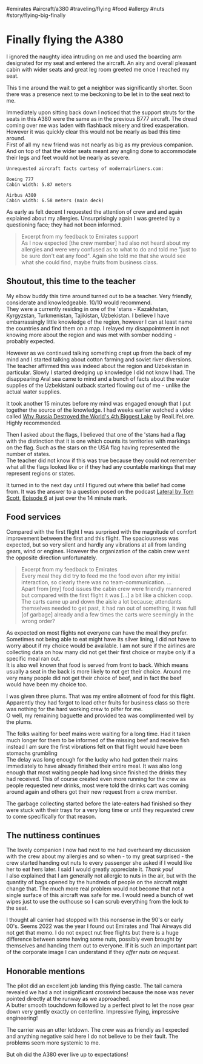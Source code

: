 #emirates #aircraft/a380 #traveling/flying #food #allergy #nuts #story/flying-big-finally

# Finally flying the A380

I ignored the naughty idea intruding on me and used the boarding arm designated for my seat and entered the aircraft. An airy and overall pleasant cabin with wider seats and great leg room greeted me once I reached my seat.  

This time around the wait to get a neighbor was significantly shorter. Soon there was a presence next to me beckoning to be let in to the seat next to me.

Immediately upon sitting back down I noticed that the support struts for the seats in this A380 were the same as in the previous B777 aircraft. The dread coming over me was laden with flashback misery and tired exasperation. However it was quickly clear this would not be nearly as bad this time around.  
First of all my new friend was not nearly as big as my previous companion. And on top of that the wider seats meant any angling done to accommodate their legs and feet would not be nearly as severe.


```
Unrequested aircraft facts curtesy of modernairliners.com:

Boeing 777
Cabin width: 5.87 meters

Airbus A380 
Cabin width: 6.58 meters (main deck)
```

As early as felt decent I requested the attention of crew and and again explained about my allergies. Unsurprisingly again I was greeted by a questioning face; they had not been informed.

> Excerpt from my feedback to Emirates support  
> As I now expected [the crew member] had also not heard about my allergies and were very confused as to what to do and told me "just to be sure don't eat any food". Again she told me that she would see what she could find, maybe fruits from business class.

## Shoutout, this time to the teacher
My elbow buddy this time around turned out to be a teacher. Very friendly, considerate and knowledgeable. 10/10 would recommend.  
They were a currently residing in one of the 'stans - Kazakhstan, Kyrgyzstan, Turkmenistan, Tajikistan, Uzbekistan. I believe I have embarrassingly little knowledge of the region, however I can at least name the countries and find them on a map. I relayed my disappointment in not knowing more about the region and was met with somber nodding - probably expected.

However as we continued talking something crept up from the back of my mind and I started talking about cotton farming and soviet river diversions. The teacher affirmed this was indeed about the region and Uzbekistan in particular. Slowly I started dredging up knowledge I did not know I had. The disappearing Aral sea came to mind and a bunch of facts about the water supplies of the Uzbekistani outback started flowing out of me - unlike the actual water supplies.

It took another 15 minutes before my mind was engaged enough that I put together the source of the knowledge. I had weeks earlier watched a video called [Why Russia Destroyed the World's 4th Biggest Lake](https://www.youtube.com/watch?v=lp0Sxn42TGs) by RealLifeLore. Highly recommended.

Then I asked about the flags, I believed that one of the 'stans had a flag with the distinction that it is one which counts its territories with markings on the flag. Such as the stars on the USA flag having represented the number of states.  
The teacher did not know if this was true because they could not remember what all the flags looked like or if they had any countable markings that may represent regions or states.

It turned in to the next day until I figured out where this belief had come from. It was the answer to a question posed on the podcast [Lateral by Tom Scott](https://lateralcast.com/), [Episode 6](https://podcasts.google.com/feed/aHR0cHM6Ly9mZWVkcy5hY2FzdC5jb20vcHVibGljL3Nob3dzL2xhdGVyYWxjYXN0/episode/NjM2M2E4OWU1OGY4NTYwMDEyODI5ZjIy?sa=X&ved=0CAUQkfYCahcKEwjA6IH014z8AhUAAAAAHQAAAAAQAQ) at just over the 14 minute mark.

## Food services
Compared with the first flight I was surprised with the magnitude of comfort improvement between the first and this flight. The spaciousness was expected, but so very silent and hardly any vibrations at all from landing gears, wind or engines. However the organization of the cabin crew went the opposite direction unfortunately.

> Excerpt from my feedback to Emirates  
> Every meal they did try to feed me the food even after my initial interaction, so clearly there was no team-communication. ...  
> Apart from [my] food issues the cabin crew were friendly mannered but compared with the first flight it was [...] a bit like a chicken coop. The carts came up and down the aisle a lot because; attendants themselves needed to get past, it had ran out of something, it was full [of garbage] already and a few times the carts were seemingly in the wrong order?

As expected on most flights not everyone can have the meal they prefer. Sometimes not being able to eat might have its silver lining, I did not have to worry about if my choice would be available. I am not sure if the airlines are collecting data on how many did not get their first choice or maybe only if a specific meal ran out.  
It is also well known that food is served from front to back. Which means usually a seat in the back is more likely to not get their choice. Around me very many people did not get their choice of beef, and in fact the beef would have been my choice too.

I was given three plums. That was my entire allotment of food for this flight. Apparently they had forgot to load other fruits for business class so there was nothing for the hard working crew to pilfer for me.  
O well, my remaining baguette and provided tea was complimented well by the plums.

The folks waiting for beef mains were waiting for a long time. Had it taken much longer for them to be informed of the missing beef and receive fish instead I am sure the first vibrations felt on that flight would have been stomachs grumbling  
The delay was long enough for the lucky who had gotten their mains immediately to have already finished their entire meal. It was also long enough that most waiting people had long since finished the drinks they had received. This of course created even more running for the crew as people requested new drinks, most were told the drinks cart was coming around again and others got their new request from a crew member.

The garbage collecting started before the late-eaters had finished so they were stuck with their trays for a very long time or until they requested crew to come specifically for that reason.

## The nuttiness continues
The lovely companion I now had next to me had overheard my discussion with the crew about my allergies and so when - to my great surprised - the crew started handing out nuts to every passenger she asked if I would like her to eat hers later. I said I would greatly appreciate it. _Thank you!_  
I also explained that I am generally not allergic to nuts in the air, but with the quantity of bags opened by the hundreds of people on the aircraft might change that. The much more real problem would not become that not a single surface of this aircraft was safe for me. I would need a bunch of wet wipes just to use the outhouse so I can scrub everything from the lock to the seat.

I thought all carrier had stopped with this nonsense in the 90's or early 00's. Seems 2022 was the year I found out Emirates and Thai Airways did not get that memo. I do not expect nut free flights but there is a huge difference between some having some nuts, possibly even brought by themselves and handing them out to everyone. If it is such an important part of the corporate image I can understand if they _offer nuts on request_. 

## Honorable mentions
The pilot did an excellent job landing this flying castle. The tail camera revealed we had a not insignificant crosswind because the nose was never pointed directly at the runway as we approached.  
A butter smooth touchdown followed by a perfect pivot to let the nose gear down very gently exactly on centerline. Impressive flying, impressive engineering!

The carrier was an utter letdown. The crew was as friendly as I expected and anything negative said here I do not believe to be their fault. The problems seem more systemic to me. 

But oh did the A380 ever live up to expectations!